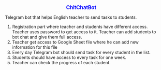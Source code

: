 <div style="text-align: center;">
  <span style="color: blue; font-weight: bold; font-size: larger;">ChitChatBot</span>
</div>

Telegram bot that helps English teacher to send tasks to students.

1. Registration part where teacher and students have different access.
   Teacher uses password to get access to it.
   Teacher can add students to bot chat and give them full access.
2. Teacher get access to Google Sheet file where he can add new information for this file
3. Every day Telegram bot should send task for every student in the list.
4. Students should have access to every task for one week.
5. Teacher can check the progress of each student.
